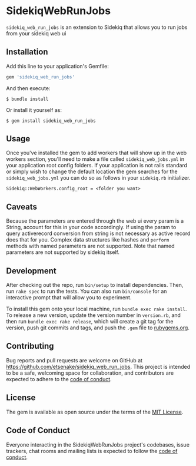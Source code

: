 # SidekiqWebRunJobs

`sidekiq_web_run_jobs` is an extension to Sidekiq that allows you to run jobs from your sidekiq web ui


## Installation

Add this line to your application's Gemfile:

```ruby
gem 'sidekiq_web_run_jobs'
```

And then execute:

    $ bundle install

Or install it yourself as:

    $ gem install sidekiq_web_run_jobs

## Usage

Once you've installed the gem to add workers that will show up in the web workers section, you'll need to make a file called `sidekiq_web_jobs.yml` in your application root config folders.
If your application is not rails standard or simply wish to change the default location the gem searches for the `sidekiq_web_jobs.yml` you can do so as follows in your `sidekiq.rb` initializer.

`Sidekiq::WebWorkers.config_root = <folder you want>`

## Caveats
Because the parameters are entered through the web ui every param is a String, account for this in your code accordingly. If using the param to query activerecord conversion from string is not necessary as active record does that for you.
Complex data structures like hashes and `perform` methods with named parameters are not supported. Note that named parameters are not supported by sidekiq itself.

## Development

After checking out the repo, run `bin/setup` to install dependencies. Then, run `rake spec` to run the tests. You can also run `bin/console` for an interactive prompt that will allow you to experiment.

To install this gem onto your local machine, run `bundle exec rake install`. To release a new version, update the version number in `version.rb`, and then run `bundle exec rake release`, which will create a git tag for the version, push git commits and tags, and push the `.gem` file to [rubygems.org](https://rubygems.org).

## Contributing

Bug reports and pull requests are welcome on GitHub at https://github.com/etsenake/sidekiq_web_run_jobs. This project is intended to be a safe, welcoming space for collaboration, and contributors are expected to adhere to the [code of conduct](https://github.com/etsenake/sidekiq_web_run_jobs/blob/master/CODE_OF_CONDUCT.md).


## License

The gem is available as open source under the terms of the [MIT License](https://opensource.org/licenses/MIT).

## Code of Conduct

Everyone interacting in the SidekiqWebRunJobs project's codebases, issue trackers, chat rooms and mailing lists is expected to follow the [code of conduct](https://github.com/etsenake/sidekiq_web_run_jobs/blob/master/CODE_OF_CONDUCT.md).
